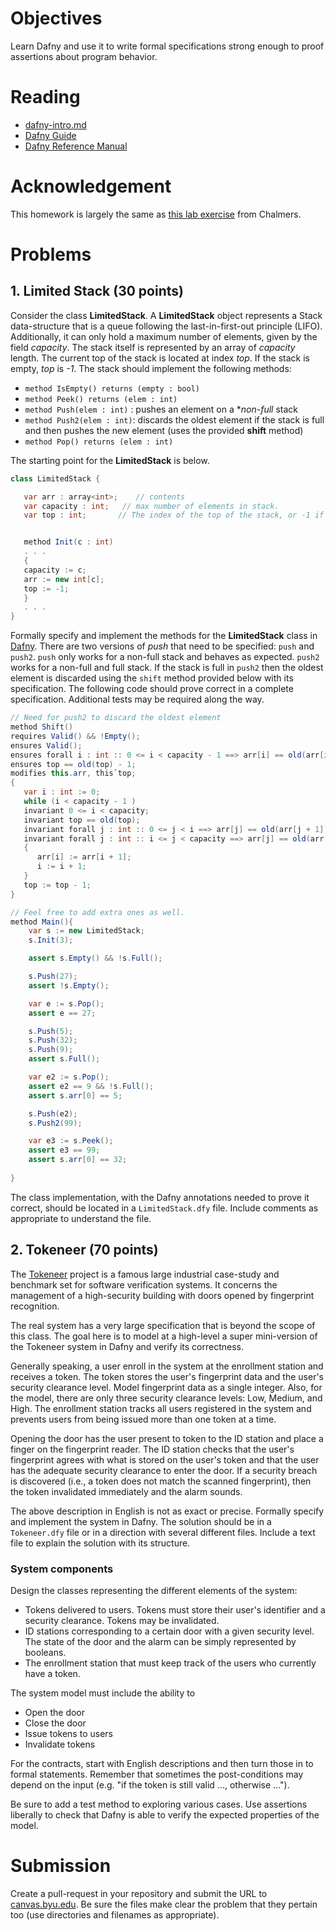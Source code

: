 # Objectives

Learn Dafny and use it to write formal specifications strong enough to proof assertions about program behavior.

# Reading

* [dafny-intro.md](https://bitbucket.org/byucs329/byu-cs-329-lecture-notes/src/master/dafny/dafny-intro.md)
* [Dafny Guide](https://rise4fun.com/dafny/tutorialcontent/guide)
* [Dafny Reference Manual](https://github.com/Microsoft/dafny/blob/master/Docs/DafnyRef/out/DafnyRef.pdf)

# Acknowledgement

This homework is largely the same as [this lab exercise](http://www.cse.chalmers.se/edu/year/2016/course/course/TDA567_Testing_debugging_and_verification/Lab2.html) from Chalmers.

# Problems

## 1. Limited Stack (30 points)  

Consider the class **LimitedStack**. A **LimitedStack** object represents a Stack data-structure that is a queue following the last-in-first-out principle (LIFO). Additionally, it can only hold a maximum number of elements, given by the field *capacity*. The stack itself is represented by an array of *capacity* length. The current top of the stack is located at index *top*. If the stack is empty, *top* is *-1*. The stack should implement the following methods:

   * `method IsEmpty() returns (empty : bool)`
   * `method Peek() returns (elem : int)`
   * `method Push(elem : int)` : pushes an element on a **non-full* stack
   * `method Push2(elem : int)`: discards the oldest element if the stack is full and then pushes the new element (uses the provided **shift** method)
   * `method Pop() returns (elem : int)`

The starting point for the **LimitedStack** is below. 

``` java
class LimitedStack {

   var arr : array<int>;    // contents
   var capacity : int;   // max number of elements in stack.
   var top : int;       // The index of the top of the stack, or -1 if the stack is empty.


   method Init(c : int)
   . . .
   {
   capacity := c;
   arr := new int[c];
   top := -1;
   } 
   . . . 
}
```

Formally specify and implement the methods for the **LimitedStack** class in [Dafny](https://github.com/Microsoft/dafny). There are two versions of *push* that need to be specified: `push` and `push2`. `push` only works for a non-full stack and behaves as expected. `push2` works for a non-full and full stack. If the stack is full in `push2` then the oldest element is discarded using the `shift` method provided below with its specification. The following code should prove correct in a complete specification. Additional tests may be required along the way.

``` java
// Need for push2 to discard the oldest element
method Shift()
requires Valid() && !Empty();
ensures Valid();
ensures forall i : int :: 0 <= i < capacity - 1 ==> arr[i] == old(arr[i + 1]);
ensures top == old(top) - 1;
modifies this.arr, this`top;
{
   var i : int := 0;
   while (i < capacity - 1 )
   invariant 0 <= i < capacity;
   invariant top == old(top);
   invariant forall j : int :: 0 <= j < i ==> arr[j] == old(arr[j + 1]);
   invariant forall j : int :: i <= j < capacity ==> arr[j] == old(arr[j]);
   {
      arr[i] := arr[i + 1];
      i := i + 1;
   }
   top := top - 1;
}

// Feel free to add extra ones as well.
method Main(){
    var s := new LimitedStack;
    s.Init(3);

    assert s.Empty() && !s.Full(); 

    s.Push(27);
    assert !s.Empty();

    var e := s.Pop();
    assert e == 27;

    s.Push(5);
    s.Push(32);
    s.Push(9);
    assert s.Full();

    var e2 := s.Pop();
    assert e2 == 9 && !s.Full(); 
    assert s.arr[0] == 5;

    s.Push(e2);
    s.Push2(99);

    var e3 := s.Peek();
    assert e3 == 99;
    assert s.arr[0] == 32;
                     
}
```

The class implementation, with the Dafny annotations needed to prove it correct, should be located in a `LimitedStack.dfy` file. Include comments as appropriate to understand the file.

## 2. Tokeneer (70 points)

The [Tokeneer](http://www.adacore.com/sparkpro/tokeneer) project is a famous large industrial case-study and benchmark set for software verification systems. It concerns the management of a high-security building with doors opened by fingerprint recognition.

The real system has a very large specification that is beyond the scope of this class. The goal here is to model at a high-level a super mini-version of the Tokeneer system in Dafny and verify its correctness. 

Generally speaking, a user enroll in the system at the enrollment station and receives a token. The token stores the user's fingerprint data and the user's security clearance level. Model fingerprint data as a single integer. Also, for the model, there are only three security clearance levels: Low, Medium, and High. The enrollment station tracks all users registered in the system and prevents users from being issued more than one token at a time.

Opening the door has the user present to token to the ID station and place a finger on the fingerprint reader. The ID station checks that the user's fingerprint agrees with what is stored on the user's token and that the user has the adequate security clearance to enter the door. If a security breach is discovered (i.e., a token does not match the scanned fingerprint), then the token invalidated immediately and the alarm sounds.

The above description in English is not as exact or precise. Formally specify and implement the system in Dafny. The solution should be in a `Tokeneer.dfy` file or in a direction with several different files. Include a text file to explain the solution with its structure.

### System components

Design the classes representing the different elements of the system:

  * Tokens delivered to users. Tokens must store their user's identifier and a security clearance. Tokens may be invalidated.
  * ID stations corresponding to a certain door with a given security level. The state of the door and the alarm can be simply represented by booleans.
  * The enrollment station that must keep track of the users who currently have a token.

The system model must include the ability to 

   * Open the door
   * Close the door
   * Issue tokens to users
   * Invalidate tokens

For the contracts, start with English descriptions and then turn those in to formal statements.
Remember that sometimes the post-conditions may depend on the input (e.g. "if the token is still valid ..., otherwise ..."). 

Be sure to add a test method to exploring various cases. Use assertions liberally to check that Dafny is able to verify the expected properties of the model.

# Submission

Create a pull-request in your repository and submit the URL to [canvas.byu.edu](http://canvas.byu.edu). Be sure the files make clear the problem that they pertain too (use directories and filenames as appropriate).
